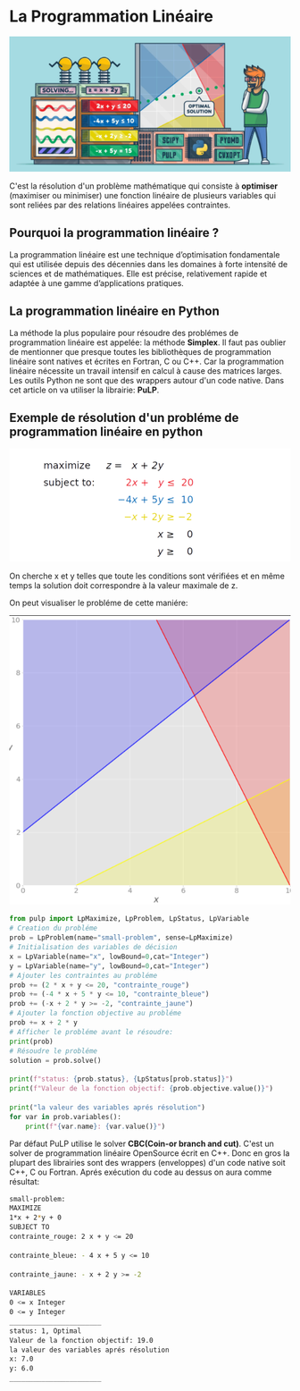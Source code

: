 # La Programmation Linéaire

![Poster](https://github.com/walidzbiri/programmation-linear/blob/main/1.PNG)

C'est la résolution d'un problème mathématique qui consiste à **optimiser** (maximiser ou minimiser) une fonction linéaire de plusieurs variables qui sont reliées par des relations linéaires appelées contraintes.


## Pourquoi la programmation linéaire ?

La programmation linéaire est une technique d’optimisation fondamentale qui est utilisée depuis des décennies dans les domaines à forte intensité de sciences et de mathématiques. Elle est précise, relativement rapide et adaptée à une gamme d’applications pratiques.

## La programmation linéaire en Python

La méthode la plus populaire pour résoudre des problémes de programmation linéaire est appelée: la méthode **Simplex**.
Il faut pas oublier de mentionner que presque toutes les bibliothèques de programmation linéaire sont natives et écrites en Fortran, C ou C++. Car la programmation linéaire nécessite un travail intensif en calcul à cause des matrices larges. Les outils Python ne sont que des wrappers autour d'un code native.
Dans cet article on va utiliser la librairie: **PuLP**. 

## Exemple de résolution d'un probléme de programmation linéaire en python
![Prob](https://github.com/walidzbiri/programmation-linear/blob/main/Capture%20d%E2%80%99%C3%A9cran%20(80).png)

On cherche x et y telles que toute les conditions sont vérifiées et en même temps la solution doit correspondre à la valeur maximale de z.


On peut visualiser le probléme de cette maniére:

![Visu](https://github.com/walidzbiri/programmation-linear/blob/main/Capture%20d%E2%80%99%C3%A9cran%20(78).png)
```python
from pulp import LpMaximize, LpProblem, LpStatus, LpVariable
# Creation du probléme
prob = LpProblem(name="small-problem", sense=LpMaximize)
# Initialisation des variables de décision
x = LpVariable(name="x", lowBound=0,cat="Integer")
y = LpVariable(name="y", lowBound=0,cat="Integer")
# Ajouter les contraintes au probléme
prob += (2 * x + y <= 20, "contrainte_rouge")
prob += (-4 * x + 5 * y <= 10, "contrainte_bleue")
prob += (-x + 2 * y >= -2, "contrainte_jaune")
# Ajouter la fonction objective au probléme
prob += x + 2 * y
# Afficher le probléme avant le résoudre:
print(prob)
# Résoudre le probléme
solution = prob.solve()

print(f"status: {prob.status}, {LpStatus[prob.status]}")
print(f"Valeur de la fonction objectif: {prob.objective.value()}")

print("la valeur des variables aprés résolution")
for var in prob.variables():
	print(f"{var.name}: {var.value()}")
```
Par défaut PuLP utilise le solver **CBC(Coin-or branch and cut)**. C'est un solver de programmation linéaire OpenSource écrit en C++. Donc en gros la plupart des librairies sont des wrappers (enveloppes) d'un code native soit C++, C ou Fortran.
Aprés exécution du code au dessus on aura comme résultat:
```sh
small-problem:
MAXIMIZE
1*x + 2*y + 0
SUBJECT TO
contrainte_rouge: 2 x + y <= 20

contrainte_bleue: - 4 x + 5 y <= 10

contrainte_jaune: - x + 2 y >= -2

VARIABLES
0 <= x Integer
0 <= y Integer
_______________________
status: 1, Optimal
Valeur de la fonction objectif: 19.0
la valeur des variables aprés résolution
x: 7.0
y: 6.0
_______________________
```
